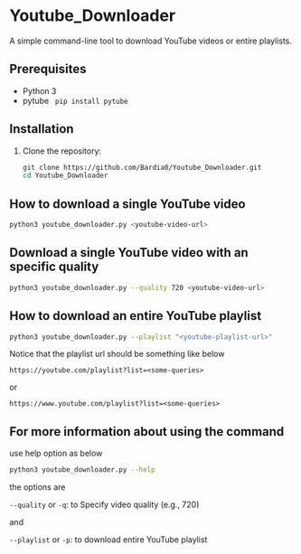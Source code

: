 # Youtube_Downloader

A simple command-line tool to download YouTube videos or entire playlists.

## Prerequisites

- Python 3
- pytube
  ``` pip install pytube```

## Installation
1. Clone the repository:

   ```bash
   git clone https://github.com/Bardia0/Youtube_Downloader.git
   cd Youtube_Downloader
   ```
## How to download a single YouTube video

   ```bash
   python3 youtube_downloader.py <youtube-video-url>
   ```
## Download a single YouTube video with an specific quality
   ```bash
   python3 youtube_downloader.py --quality 720 <youtube-video-url>
   ```
## How to download an entire YouTube playlist

   ```bash
   python3 youtube_downloader.py --playlist "<youtube-playlist-url>"
   ```
   Notice that the playlist url should be something like below
   ```
   https://youtube.com/playlist?list=<some-queries>
   ```
   or
   ```
   https://www.youtube.com/playlist?list=<some-queries>
   ```
   
## For more information about using the command

use help option as below

   ```bash
   python3 youtube_downloader.py --help
   ```
the options are

   ```--quality``` or ```-q```: to Specify video quality (e.g., 720)
   
and

   ```--playlist``` or ```-p```: to download entire YouTube playlist
